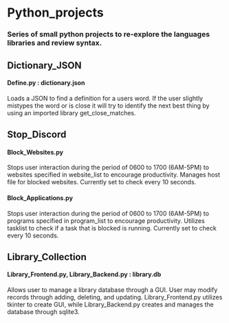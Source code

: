 # Python_projects
### Series of small python projects to re-explore the languages libraries and review syntax. 

## Dictionary_JSON 
#### Define.py : dictionary.json
Loads a JSON to find a definition for a users word. If the user slightly mistypes the word or is close 
it will try to identify the next best thing by using an imported library get_close_matches. 


## Stop_Discord 
#### Block_Websites.py
Stops user interaction during the period of 0600 to 1700 (6AM-5PM) to websites specified in website_list
to encourage productivity. Manages host file for blocked websites. Currently set to check every 10 seconds.

#### Block_Applications.py
Stops user interaction during the period of 0600 to 1700 (6AM-5PM) to programs specified in program_list
to encourage productivity. Utilizes tasklist to check if a task that is blocked is running. Currently set to check every 10 seconds.

## Library_Collection
#### Library_Frontend.py, Library_Backend.py : library.db
Allows user to manage a library database through a GUI. User may modify records through adding, deleting, and updating. Library_Frontend.py utilizes tkinter to create GUI, while Library_Backend.py creates and manages the database through sqlite3. 
